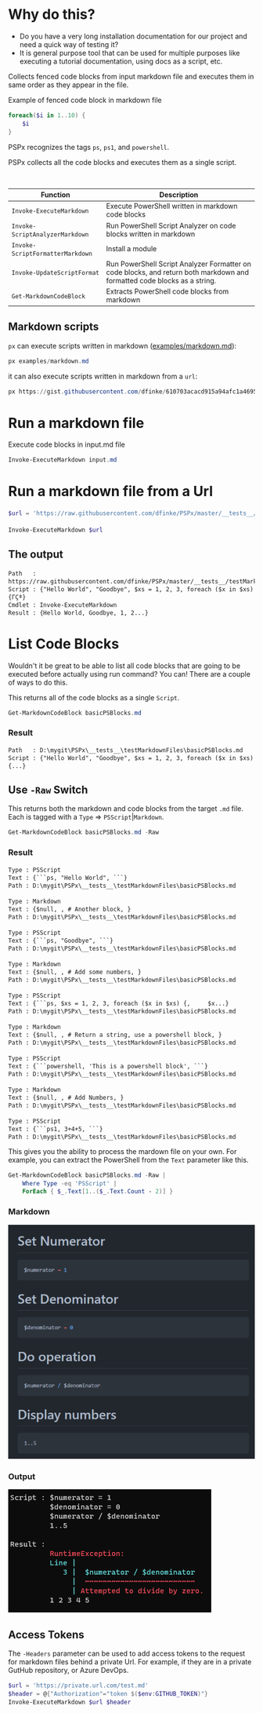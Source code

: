 # Why do this?

- Do you have a very long installation documentation for our project and need a quick way of testing it? 
- It is general purpose tool that can be used for multiple purposes like executing a tutorial documentation, using docs as a script, etc.

Collects fenced code blocks from input markdown file and executes them in same order as they appear in the file. 

Example of fenced code block in markdown file

```ps1
foreach($i in 1..10) {
    $i
}
```

PSPx recognizes the tags `ps`, `ps1`, and `powershell`.

PSPx collects all the code blocks and executes them as a single script.

<br/>

| Function | Description |
| --- | --- |
| `Invoke-ExecuteMarkdown` | Execute PowerShell written in markdown code blocks |
| `Invoke-ScriptAnalyzerMarkdown` | Run PowerShell Script Analyzer on code blocks written in markdown |
| `Invoke-ScriptFormatterMarkdown` | Install a module |
| `Invoke-UpdateScriptFormat` | Run PowerShell Script Analyzer Formatter on code blocks, and return both markdown and formatted code blocks as a string.  |
| `Get-MarkdownCodeBlock` | Extracts PowerShell code blocks from markdown |

## Markdown scripts

`px` can execute scripts written in markdown ([examples/markdown.md](examples/markdown.md)):
```powershell
px examples/markdown.md
```

it can also execute scripts written in markdown from a `url`:

```powershell
px https://gist.githubusercontent.com/dfinke/610703acacd915a94afc1a4695fc6fce/raw/479e8a5edc62607ac5f753a4eb2a56ead43a841f/testErrors.md | fl
```

# Run a markdown file
Execute code blocks in input.md file

```powershell
Invoke-ExecuteMarkdown input.md
```

# Run a markdown file from a Url

```powershell
$url = 'https://raw.githubusercontent.com/dfinke/PSPx/master/__tests__/testMarkdownFiles/basicPSBlocks.md'

Invoke-ExecuteMarkdown $url
```

## The output
```
Path   : https://raw.githubusercontent.com/dfinke/PSPx/master/__tests__/testMarkdownFiles/basicPSBlocks.md
Script : {"Hello World", "Goodbye", $xs = 1, 2, 3, foreach ($x in $xs) {ΓÇª}
Cmdlet : Invoke-ExecuteMarkdown
Result : {Hello World, Goodbye, 1, 2...}
```

# List Code Blocks

Wouldn't it be great to be able to list all code blocks that are going to be executed before actually using run command? You can! 
There are a couple of ways to do this.

This returns all of the code blocks as a single `Script`.

```powershell
Get-MarkdownCodeBlock basicPSBlocks.md
```

### Result
```
Path   : D:\mygit\PSPx\__tests__\testMarkdownFiles\basicPSBlocks.md
Script : {"Hello World", "Goodbye", $xs = 1, 2, 3, foreach ($x in $xs) {...}
```

## Use `-Raw` Switch

This returns both the markdown and code blocks from the target `.md` file. Each is tagged with a `Type` => `PSScript`|`Markdown`.

```powershell
Get-MarkdownCodeBlock basicPSBlocks.md -Raw
```

### Result

```
Type : PSScript
Text : {```ps, "Hello World", ```}
Path : D:\mygit\PSPx\__tests__\testMarkdownFiles\basicPSBlocks.md

Type : Markdown
Text : {$null, , # Another block, }
Path : D:\mygit\PSPx\__tests__\testMarkdownFiles\basicPSBlocks.md

Type : PSScript
Text : {```ps, "Goodbye", ```}
Path : D:\mygit\PSPx\__tests__\testMarkdownFiles\basicPSBlocks.md

Type : Markdown
Text : {$null, , # Add some numbers, }
Path : D:\mygit\PSPx\__tests__\testMarkdownFiles\basicPSBlocks.md

Type : PSScript
Text : {```ps, $xs = 1, 2, 3, foreach ($x in $xs) {,     $x...}
Path : D:\mygit\PSPx\__tests__\testMarkdownFiles\basicPSBlocks.md

Type : Markdown
Text : {$null, , # Return a string, use a powershell block, }
Path : D:\mygit\PSPx\__tests__\testMarkdownFiles\basicPSBlocks.md

Type : PSScript
Text : {```powershell, 'This is a powershell block', ```}
Path : D:\mygit\PSPx\__tests__\testMarkdownFiles\basicPSBlocks.md

Type : Markdown
Text : {$null, , # Add Numbers, }
Path : D:\mygit\PSPx\__tests__\testMarkdownFiles\basicPSBlocks.md

Type : PSScript
Text : {```ps1, 3+4+5, ```}
Path : D:\mygit\PSPx\__tests__\testMarkdownFiles\basicPSBlocks.md
```

This gives you the ability to process the mardown file on your own. For example, you can extract the PowerShell from the `Text` parameter like this.

```powershell
Get-MarkdownCodeBlock basicPSBlocks.md -Raw |
    Where Type -eq 'PSScript' | 
    ForEach { $_.Text[1..($_.Text.Count - 2)] }
```

### Markdown

![](/media/PSMarkdown.png)

### Output

![](/media/PSOutput.png)

## Access Tokens

The `-Headers` parameter can be used to add access tokens to the request for markdown files behind a private Url. For example, if they are in a private GutHub repository, or Azure DevOps.

```powershell
$url = 'https://private.url.com/test.md'
$header = @{"Authorization"="token $($env:GITHUB_TOKEN)"}
Invoke-ExecuteMarkdown $url $header
```